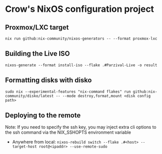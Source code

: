 # Crow's NixOS configuration project


## Proxmox/LXC target
`nix run github:nix-community/nixos-generators -- --format proxmox-lxc`

## Building the Live ISO
`nixos-generate --format install-iso --flake .#Parzival-Live -o result`

## Formatting disks with disko
`sudo nix --experimental-features "nix-command flakes" run github:nix-community/disko/latest -- --mode destroy,format,mount <disk config path>`

## Deploying to the remote
Note: If you need to specify the ssh key, you may inject extra cli options to the ssh command via the NIX_SSHOPTS environment variable
* Anywhere from local: `nixos-rebuild switch --flake .#<host> --target-host root@<ipaddr> --use-remote-sudo`
